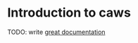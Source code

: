 # Introduction to caws

TODO: write [great documentation](http://jacobian.org/writing/great-documentation/what-to-write/)
